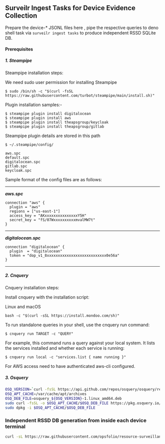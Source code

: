 ## Surveilr Ingest Tasks for Device Evidence Collection

Prepare the device-* JSONL files here ,  pipe the respective queries to deno shell task via `surveilr ingest tasks`   to produce independent RSSD SQLite DB. 

#### Prerequisites
##### 1. Steampipe

Steampipe installation steps:

We need sudo user permission for installing Steampipe

```
$ sudo /bin/sh -c "$(curl -fsSL https://raw.githubusercontent.com/turbot/steampipe/main/install.sh)"
```

Plugin installation samples:-

```
$ steampipe plugin install digitalocean
$ steampipe plugin install aws
$ steampipe plugin install theapsgroup/keycloak
$ steampipe plugin install theapsgroup/gitlab
```

Steampipe plugin details are stored in this path

```
$ ~/.steampipe/config/

aws.spc
default.spc
digitalocean.spc
gitlab.spc
keycloak.spc
```

Sample format of the config files are as follows:

---------------------------------------------
***aws.spc***
```
connection "aws" {
  plugin = "aws"
  regions = ["us-east-1"]
  access_key = "AKxxxxxxxxxxxxxxxY5H"
  secret_key = "fS/07WxxxxxxxxxxmvalMW7t"
}
```

---------------------------------------------
***digitalocean.spc***
```
connection "digitalocean" {
  plugin  = "digitalocean"
  token = "dop_v1_8xxxxxxxxxxxxxxxxxxxxxxxxxxx0e56a"
}
```
---------------------------------------------

##### 2. Cnquery

Cnquery installation steps:

Install cnquery with the installation script:

Linux and macOS
```
bash -c "$(curl -sSL https://install.mondoo.com/sh)"
```

To run standalone queries in your shell, use the cnquery run command:
```
$ cnquery run TARGET -c "QUERY"
```

For example, this command runs a query against your local system. It lists the services installed and whether each service is running:
```
$ cnquery run local -c "services.list { name running }"
```

For AWS access need to have authenticated aws-cli configured.

##### 3. Osquery

```bash
OSQ_VERSION=`curl -fsSL https://api.github.com/repos/osquery/osquery/releases/latest | grep -oP '"tag_name": "\K(.*)(?=")'`
OSQ_APT_CACHE=/var/cache/apt/archives
OSQ_DEB_FILE=osquery_${OSQ_VERSION}-1.linux_amd64.deb
sudo curl -fsSL -o $OSQ_APT_CACHE/$OSQ_DEB_FILE https://pkg.osquery.io/deb/$OSQ_DEB_FILE
sudo dpkg -i $OSQ_APT_CACHE/$OSQ_DEB_FILE
```

###  Independent RSSD DB generation from inside each device terminal

```bash
curl -sL https://raw.githubusercontent.com/opsfolio/resource-surveillance/main/support/tasks/typical/device-evidence-collector.sh
```